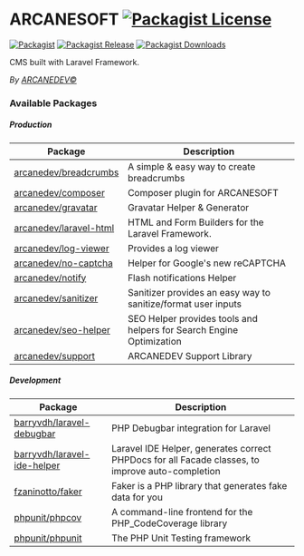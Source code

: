 # ARCANESOFT [![Packagist License][badge_license]](LICENSE.md)

[![Packagist][badge_package]](https://packagist.org/packages/arcanedev/arcanesoft)
[![Packagist Release][badge_release]](https://packagist.org/packages/arcanedev/arcanesoft)
[![Packagist Downloads][badge_downloads]](https://packagist.org/packages/arcanedev/arcanesoft)

[badge_license]:   http://img.shields.io/packagist/l/arcanedev/arcanesoft.svg?style=flat-square

[badge_package]:   https://img.shields.io/badge/package-arcanedev/arcanesoft-blue.svg?style=flat-square
[badge_release]:   https://img.shields.io/packagist/v/arcanedev/arcanesoft.svg?style=flat-square
[badge_downloads]: https://img.shields.io/packagist/dt/arcanedev/arcanesoft.svg?style=flat-square

CMS built with Laravel Framework.

*By [ARCANEDEV&copy;](http://www.arcanedev.net/)*

### Available Packages

##### Production

| Package                                                            | Description                                                          |
| ------------------------------------------------------------------ | -------------------------------------------------------------------- |
| [arcanedev/breadcrumbs](https://github.com/ARCANEDEV/Breadcrumbs)  | A simple &amp; easy way to create breadcrumbs                        |
| [arcanedev/composer](https://github.com/ARCANEDEV/Composer)        | Composer plugin for ARCANESOFT                                       |
| [arcanedev/gravatar](https://github.com/ARCANEDEV/Gravatar)        | Gravatar Helper &amp; Generator                                      |
| [arcanedev/laravel-html](https://github.com/ARCANEDEV/LaravelHtml) | HTML and Form Builders for the Laravel Framework.                    |
| [arcanedev/log-viewer](https://github.com/ARCANEDEV/LogViewer)     | Provides a log viewer                                                |
| [arcanedev/no-captcha](https://github.com/ARCANEDEV/noCAPTCHA)     | Helper for Google's new reCAPTCHA                                    |
| [arcanedev/notify](https://github.com/ARCANEDEV/Notify)            | Flash notifications Helper                                           |
| [arcanedev/sanitizer](https://github.com/ARCANEDEV/Sanitizer)      | Sanitizer provides an easy way to sanitize/format user inputs        |
| [arcanedev/seo-helper](https://github.com/ARCANEDEV/SEO-Helper)    | SEO Helper provides tools and helpers for Search Engine Optimization |
| [arcanedev/support](https://github.com/ARCANEDEV/Support)          | ARCANEDEV Support Library                                            |

##### Development

| Package                                                                       | Description                                                                                      |
| ----------------------------------------------------------------------------- | ------------------------------------------------------------------------------------------------ |
| [barryvdh/laravel-debugbar](https://github.com/barryvdh/laravel-debugbar)     | PHP Debugbar integration for Laravel                                                             |
| [barryvdh/laravel-ide-helper](https://github.com/barryvdh/laravel-ide-helper) | Laravel IDE Helper, generates correct PHPDocs for all Facade classes, to improve auto-completion |
| [fzaninotto/faker](https://github.com/fzaninotto/Faker)                       | Faker is a PHP library that generates fake data for you                                          |
| [phpunit/phpcov](https://github.com/sebastianbergmann/phpcov)                 | A command-line frontend for the PHP_CodeCoverage library                                         |
| [phpunit/phpunit](https://github.com/sebastianbergmann/phpunit)               | The PHP Unit Testing framework                                                                   |
